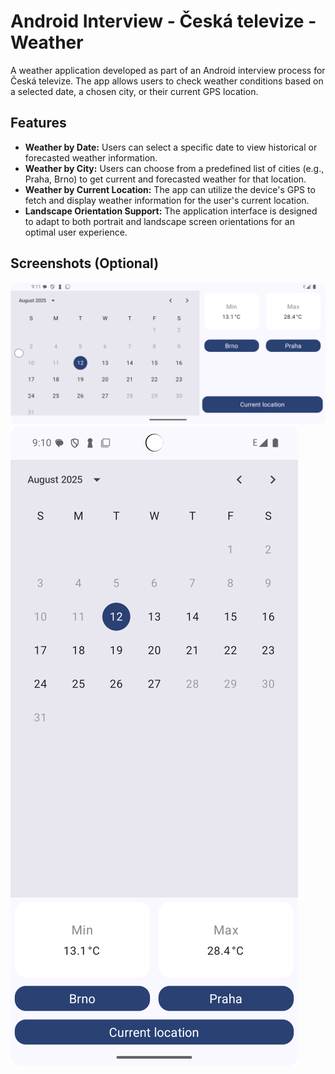 # Android Interview - Česká televize - Weather

A weather application developed as part of an Android interview process for Česká televize. The app allows users to check weather conditions based on a selected date, a chosen city, or their current GPS location.

## Features

*   **Weather by Date:** Users can select a specific date to view historical or forecasted weather information.
*   **Weather by City:** Users can choose from a predefined list of cities (e.g., Praha, Brno) to get current and forecasted weather for that location.
*   **Weather by Current Location:** The app can utilize the device's GPS to fetch and display weather information for the user's current location.
*   **Landscape Orientation Support:** The application interface is designed to adapt to both portrait and landscape screen orientations for an optimal user experience.

## Screenshots (Optional)

![App in Landscape Mode](screenshots/landscape.png)
![App in Landscape Mode](screenshots/portrait.png)
